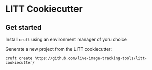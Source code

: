 # LITT Cookiecutter

## Get started

Install `cruft` using an environment manager of yoru choice

Generate a new project from the LITT cookiecutter:
```
cruft create https://github.com/live-image-tracking-tools/litt-cookiecutter/
```